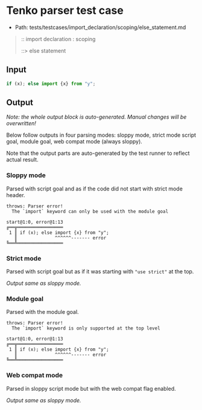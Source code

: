 # Tenko parser test case

- Path: tests/testcases/import_declaration/scoping/else_statement.md

> :: import declaration : scoping
>
> ::> else statement

## Input

`````js
if (x); else import {x} from "y";
`````

## Output

_Note: the whole output block is auto-generated. Manual changes will be overwritten!_

Below follow outputs in four parsing modes: sloppy mode, strict mode script goal, module goal, web compat mode (always sloppy).

Note that the output parts are auto-generated by the test runner to reflect actual result.

### Sloppy mode

Parsed with script goal and as if the code did not start with strict mode header.

`````
throws: Parser error!
  The `import` keyword can only be used with the module goal

start@1:0, error@1:13
╔══╦═════════════════
 1 ║ if (x); else import {x} from "y";
   ║              ^^^^^^------- error
╚══╩═════════════════

`````

### Strict mode

Parsed with script goal but as if it was starting with `"use strict"` at the top.

_Output same as sloppy mode._

### Module goal

Parsed with the module goal.

`````
throws: Parser error!
  The `import` keyword is only supported at the top level

start@1:0, error@1:13
╔══╦═════════════════
 1 ║ if (x); else import {x} from "y";
   ║              ^^^^^^------- error
╚══╩═════════════════

`````


### Web compat mode

Parsed in sloppy script mode but with the web compat flag enabled.

_Output same as sloppy mode._
